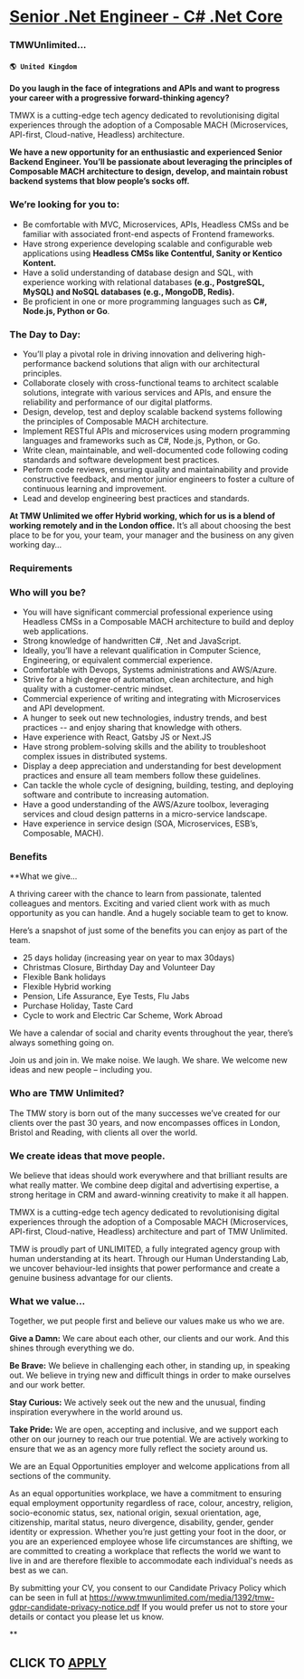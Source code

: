 # [Senior .Net Engineer - C# .Net Core](https://www.remotewlb.com/apply/senior-net-engineer-c-net-core)  
### TMWUnlimited...  
#### `🌎 United Kingdom`  

**Do you laugh in the face of integrations and APIs and want to progress your career with a progressive forward-thinking agency?**

TMWX is a cutting-edge tech agency dedicated to revolutionising digital experiences through the adoption of a Composable MACH (Microservices, API-first, Cloud-native, Headless) architecture.

**We have a new opportunity for an enthusiastic and experienced Senior Backend Engineer. You’ll be passionate about leveraging the principles of Composable MACH architecture to design, develop, and maintain robust backend systems that blow people’s socks off.**

### We’re looking for you to:

  * Be comfortable with MVC, Microservices, APIs, Headless CMSs and be familiar with associated front-end aspects of Frontend frameworks.
  * Have strong experience developing scalable and configurable web applications using **Headless CMSs like Contentful, Sanity or Kentico Kontent.**
  * Have a solid understanding of database design and SQL, with experience working with relational databases **(e.g., PostgreSQL, MySQL) and NoSQL databases (e.g., MongoDB, Redis).**
  * Be proficient in one or more programming languages such as **C#, Node.js, Python or Go**.

###  The Day to Day:

  * You’ll play a pivotal role in driving innovation and delivering high-performance backend solutions that align with our architectural principles. 
  * Collaborate closely with cross-functional teams to architect scalable solutions, integrate with various services and APIs, and ensure the reliability and performance of our digital platforms. 
  * Design, develop, test and deploy scalable backend systems following the principles of Composable MACH architecture. 
  * Implement RESTful APIs and microservices using modern programming languages and frameworks such as C#, Node.js, Python, or Go.
  * Write clean, maintainable, and well-documented code following coding standards and software development best practices.
  * Perform code reviews, ensuring quality and maintainability and provide constructive feedback, and mentor junior engineers to foster a culture of continuous learning and improvement.
  * Lead and develop engineering best practices and standards.

 **At TMW Unlimited we offer Hybrid working, which for us is a blend of working remotely and in the London office.** It’s all about choosing the best place to be for you, your team, your manager and the business on any given working day…

### Requirements

### Who will you be?

  * You will have significant commercial professional experience using Headless CMSs in a Composable MACH architecture to build and deploy web applications.
  * Strong knowledge of handwritten C#, .Net and JavaScript.
  * Ideally, you’ll have a relevant qualification in Computer Science, Engineering, or equivalent commercial experience.
  * Comfortable with Devops, Systems administrations and AWS/Azure.
  * Strive for a high degree of automation, clean architecture, and high quality with a customer-centric mindset.
  * Commercial experience of writing and integrating with Microservices and API development.
  * A hunger to seek out new technologies, industry trends, and best practices -- and enjoy sharing that knowledge with others.
  * Have experience with React, Gatsby JS or Next.JS
  * Have strong problem-solving skills and the ability to troubleshoot complex issues in distributed systems.
  * Display a deep appreciation and understanding for best development practices and ensure all team members follow these guidelines.
  * Can tackle the whole cycle of designing, building, testing, and deploying software and contribute to increasing automation.
  * Have a good understanding of the AWS/Azure toolbox, leveraging services and cloud design patterns in a micro-service landscape.
  * Have experience in service design (SOA, Microservices, ESB’s, Composable, MACH).

### Benefits

 **What we give…

A thriving career with the chance to learn from passionate, talented colleagues and mentors. Exciting and varied client work with as much opportunity as you can handle. And a hugely sociable team to get to know.

Here’s a snapshot of just some of the benefits you can enjoy as part of the team.

  * 25 days holiday (increasing year on year to max 30days)
  * Christmas Closure, Birthday Day and Volunteer Day
  * Flexible Bank holidays
  * Flexible Hybrid working
  * Pension, Life Assurance, Eye Tests, Flu Jabs
  * Purchase Holiday, Taste Card
  * Cycle to work and Electric Car Scheme, Work Abroad

We have a calendar of social and charity events throughout the year, there’s always something going on.

Join us and join in. We make noise. We laugh. We share. We welcome new ideas and new people – including you.

### Who are TMW Unlimited?

The TMW story is born out of the many successes we’ve created for our clients over the past 30 years, and now encompasses offices in London, Bristol and Reading, with clients all over the world.

### We create ideas that move people.

We believe that ideas should work everywhere and that brilliant results are what really matter. We combine deep digital and advertising expertise, a strong heritage in CRM and award-winning creativity to make it all happen.

TMWX is a cutting-edge tech agency dedicated to revolutionising digital experiences through the adoption of a Composable MACH (Microservices, API-first, Cloud-native, Headless) architecture and part of TMW Unlimited.

TMW is proudly part of UNLIMITED, a fully integrated agency group with human understanding at its heart. Through our Human Understanding Lab, we uncover behaviour-led insights that power performance and create a genuine business advantage for our clients.

### What we value…

Together, we put people first and believe our values make us who we are.

 **Give a Damn:** We care about each other, our clients and our work. And this shines through everything we do.

 **Be Brave:** We believe in challenging each other, in standing up, in speaking out. We believe in trying new and difficult things in order to make ourselves and our work better.

 **Stay Curious:** We actively seek out the new and the unusual, finding inspiration everywhere in the world around us.

 **Take Pride:** We are open, accepting and inclusive, and we support each other on our journey to reach our true potential. We are actively working to ensure that we as an agency more fully reflect the society around us.

We are an Equal Opportunities employer and welcome applications from all sections of the community.

As an equal opportunities workplace, we have a commitment to ensuring equal employment opportunity regardless of race, colour, ancestry, religion, socio-economic status, sex, national origin, sexual orientation, age, citizenship, marital status, neuro divergence, disability, gender, gender identity or expression. Whether you’re just getting your foot in the door, or you are an experienced employee whose life circumstances are shifting, we are committed to creating a workplace that reflects the world we want to live in and are therefore flexible to accommodate each individual's needs as best as we can.

By submitting your CV, you consent to our Candidate Privacy Policy which can be seen in full at https://www.tmwunlimited.com/media/1392/tmw-gdpr-candidate-privacy-notice.pdf If you would prefer us not to store your details or contact you please let us know.

**

  
## CLICK TO [APPLY](https://www.remotewlb.com/apply/senior-net-engineer-c-net-core)

